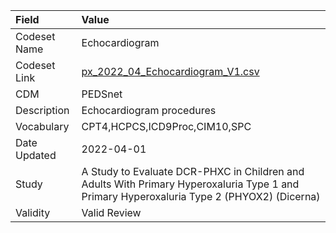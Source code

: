 |Field        |Value                                                                                                                                     |
|:------------|:-----------------------------------------------------------------------------------------------------------------------------------------|
|Codeset Name |Echocardiogram                                                                                                                            |
|Codeset Link |[px_2022_04_Echocardiogram_V1.csv](https://github.com/PEDSnet/Variable-Dictionary/blob/main/procedures/px_2022_04_Echocardiogram_V1.csv)  |
|CDM          |PEDSnet                                                                                                                                   |
|Description  |Echocardiogram procedures                                                                                                                 |
|Vocabulary   |CPT4,HCPCS,ICD9Proc,CIM10,SPC                                                                                                             |
|Date Updated |2022-04-01                                                                                                                                |
|Study        |A Study to Evaluate DCR-PHXC in Children and Adults With Primary Hyperoxaluria Type 1 and Primary Hyperoxaluria Type 2 (PHYOX2) (Dicerna) |
|Validity     |Valid Review                                                                                                                              |
